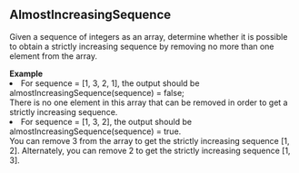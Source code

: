 
<h2>AlmostIncreasingSequence</h2>
<p>Given a sequence of integers as an array, determine whether it is possible to obtain a strictly increasing sequence by removing no more than one element from the array.</p>
<strong>Example</strong>
<li>For sequence = [1, 3, 2, 1], the output should be <br>
  almostIncreasingSequence(sequence) = false;
  <br>
  There is no one element in this array that can be removed in order to get a strictly increasing sequence.
</li>
<li>For sequence = [1, 3, 2], the output should be <br>
  almostIncreasingSequence(sequence) = true.
  <br>
  You can remove 3 from the array to get the strictly increasing sequence [1, 2]. Alternately, you can remove 2 to get the strictly increasing sequence [1, 3].
</li>